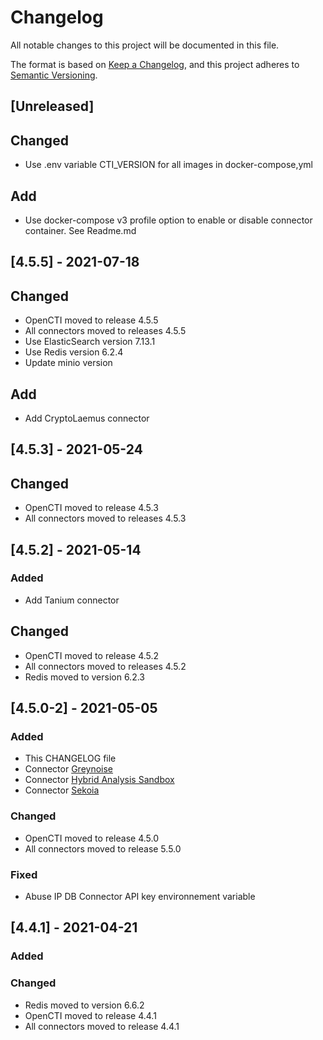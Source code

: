 # Changelog

All notable changes to this project will be documented in this file.

The format is based on [Keep a Changelog](https://keepachangelog.com/en/1.0.0/),
and this project adheres to [Semantic Versioning](https://semver.org/spec/v2.0.0.html).

## [Unreleased]

## Changed

- Use .env variable CTI_VERSION for all images in docker-compose,yml

## Add

- Use docker-compose v3 profile option to enable or disable connector container. See Readme.md

## [4.5.5] - 2021-07-18

## Changed

- OpenCTI moved to release 4.5.5
- All connectors moved to releases 4.5.5
- Use ElasticSearch version 7.13.1
- Use Redis version 6.2.4
- Update minio version

## Add

- Add CryptoLaemus connector

## [4.5.3] - 2021-05-24

## Changed

- OpenCTI moved to release 4.5.3
- All connectors moved to releases 4.5.3

## [4.5.2] - 2021-05-14

### Added

- Add Tanium connector

## Changed

- OpenCTI moved to release 4.5.2
- All connectors moved to releases 4.5.2
- Redis moved to version 6.2.3

## [4.5.0-2] - 2021-05-05

### Added

- This CHANGELOG file
- Connector [Greynoise](https://www.greynoise.io)
- Connector [Hybrid Analysis Sandbox](https://www.hybrid-analysis.com/)
- Connector [Sekoia](https://www.Sekoia.io)

### Changed

- OpenCTI moved to release 4.5.0
- All connectors moved to release 5.5.0

### Fixed

- Abuse IP DB Connector API key environnement variable

## [4.4.1] - 2021-04-21

### Added

### Changed

- Redis moved to version 6.6.2
- OpenCTI moved to release 4.4.1
- All connectors moved to release 4.4.1

